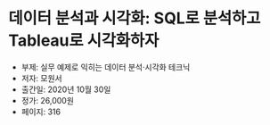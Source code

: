 # 데이터 분석과 시각화: SQL로 분석하고 Tableau로 시각화하자

- 부제: 실무 예제로 익히는 데이터 분석·시각화 테크닉
- 저자: 모원서
- 출간일: 2020년 10월 30일
- 정가: 26,000원
- 페이지: 316
